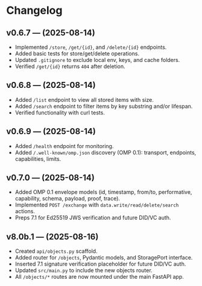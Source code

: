 # Changelog

## v0.6.7 — (2025-08-14)
- Implemented `/store`, `/get/{id}`, and `/delete/{id}` endpoints.
- Added basic tests for store/get/delete operations.
- Updated `.gitignore` to exclude local env, keys, and cache folders.
- Verified `/get/{id}` returns `404` after deletion.
## v0.6.8 — (2025-08-14)
- Added `/list` endpoint to view all stored items with size.
- Added `/search` endpoint to filter items by key substring and/or lifespan.
- Verified functionality with curl tests.
## v0.6.9 — (2025-08-14)
- Added `/health` endpoint for monitoring.
- Added `/.well-known/omp.json` discovery (OMP 0.1): transport, endpoints, capabilities, limits.
## v0.7.0 — (2025-08-14)
- Added OMP 0.1 envelope models (id, timestamp, from/to, performative, capability, schema, payload, proof, trace).
- Implemented `POST /exchange` with `data.write/read/delete/search` actions.
- Preps 7.1 for Ed25519 JWS verification and future DID/VC auth.
## v8.0b.1 — (2025-08-16)
- Created `api/objects.py` scaffold.
- Added router for `/objects`, Pydantic models, and StoragePort interface.
- Inserted 7.1 signature verification placeholder for future DID/VC auth.
- Updated `src/main.py` to include the new objects router.
- All `/objects/*` routes are now mounted under the main FastAPI app.
